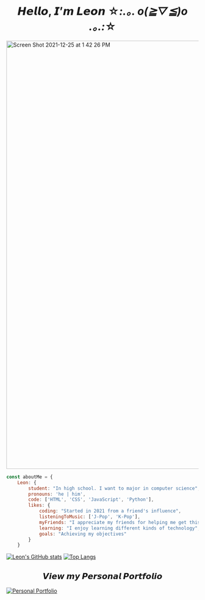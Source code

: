 # <div align="center">𝙃𝙚𝙡𝙡𝙤, 𝙄’𝙢 𝙇𝙚𝙤𝙣 ☆*:.｡. o(≧▽≦)o .｡.:*☆</div>

<img width="1119" alt="Screen Shot 2021-12-25 at 1 42 26 PM" src="https://user-images.githubusercontent.com/73002754/147394045-0c724aa7-7500-4398-aefe-35c2120d715f.png">






```js
const aboutMe = {
    Leon: {
        student: "In high school. I want to major in computer science",
        pronouns: 'he | him',
        code: ['HTML', 'CSS', 'JavaScript', 'Python'],
        likes: {
            coding: "Started in 2021 from a friend's influence",
            listeningToMusic: ['J-Pop', 'K-Pop'],
            myFriends: "I appreciate my friends for helping me get this far!",
            learning: "I enjoy learning different kinds of technology",
            goals: "Achieving my objectives"
        }
    }
```

[![Leon's GitHub stats](https://github-readme-stats.vercel.app/api?username=LeonTrii&show_icons=true&theme=buefy&count_private=true)](https://github.com/LeonTrii) [![Top Langs](https://github-readme-stats.vercel.app/api/top-langs/?username=LeonTrii&layout=compact&theme=buefy)](https://github.com/LeonTrii)

## <div align="center">𝙑𝙞𝙚𝙬 𝙢𝙮 𝙋𝙚𝙧𝙨𝙤𝙣𝙖𝙡 𝙋𝙤𝙧𝙩𝙛𝙤𝙡𝙞𝙤</div>

[![Personal Portfolio](https://github-readme-stats.vercel.app/api/pin/?username=LeonTrii&repo=leontrii.github.io&theme=buefy)](https://github.com/LeonTrii/leontrii.github.io)


